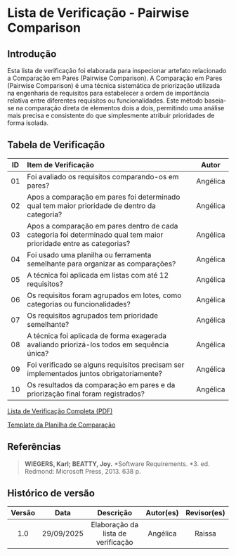 # Lista de Verificação - Pairwise Comparison

## Introdução
Esta lista de verificação foi elaborada para inspecionar artefato relacionado a Comparação em Pares (Pairwise Comparison). 
A Comparação em Pares (Pairwise Comparison) é uma técnica sistemática de priorização utilizada na engenharia de requisitos para estabelecer a ordem de importância relativa entre diferentes requisitos ou funcionalidades. Este método baseia-se na comparação direta de elementos dois a dois, permitindo uma análise mais precisa e consistente do que simplesmente atribuir prioridades de forma isolada.

## Tabela de Verificação

| ID  | Item de Verificação                                                                                                                                          | Autor  |
|:---:|:------------------------------------------------------------------------------------------------------------------------------------------------------------ |:------:|
|01|Foi avaliado os requisitos comparando-os em pares?|Angélica|
|02|Apos a comparação em pares foi determinado qual tem maior prioridade de dentro da categoria?|Angélica|
|03|Apos a comparação em pares dentro de cada categoria foi determinado qual tem maior prioridade entre as categorias?|Angélica|
|04|Foi usado uma planilha ou ferramenta semelhante para organizar as comparações?|Angélica|
|05|A técnica foi aplicada em listas com até 12 requisitos? |Angélica|
|06|Os requisitos foram agrupados em lotes, como categorias ou funcionalidades?|Angélica|
|07|Os requisitos agrupados tem prioridade semelhante?|Angélica|
|08|A técnica foi aplicada de forma exagerada avaliando priorizá-los todos em sequência única?|Angélica|
|09|Foi verificado se alguns requisitos precisam ser implementados juntos obrigatoriamente?|Angélica|
|10|Os resultados da comparação em pares e da priorização final foram registrados?|Angélica|

[Lista de Verificação Completa (PDF)](./verificacao/entrega2/Grupo2AngelicadaCostaCmposVerifacacaoListaPairwiseComparison.pdf)

[Template da Planilha de Comparação](./templates/pairwise_template.pdf)

## Referências
> **WIEGERS, Karl; BEATTY, Joy.** *Software Requirements. *3. ed. Redmond: Microsoft Press, 2013. 638 p.


## Histórico de versão

| Versão |    Data    |             Descrição              |   Autor(es)    | Revisor(es) |
|:------:|:----------:|:----------------------------------:|:--------------:|:-----------:|
|  1.0   | 29/09/2025 | Elaboração da lista de verificação | Angélica |  Raissa   |